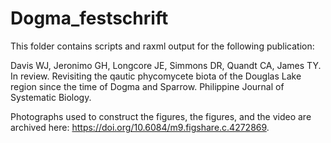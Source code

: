 # Dogma_festschrift
This folder contains scripts and raxml output for the following publication:

Davis WJ, Jeronimo GH, Longcore JE, Simmons DR, Quandt CA, James TY. In review. Revisiting the qautic phycomycete biota of the Douglas Lake region since the time of Dogma and Sparrow. Philippine Journal of Systematic Biology. 

Photographs used to construct the figures, the figures, and the video are archived here: https://doi.org/10.6084/m9.figshare.c.4272869.
